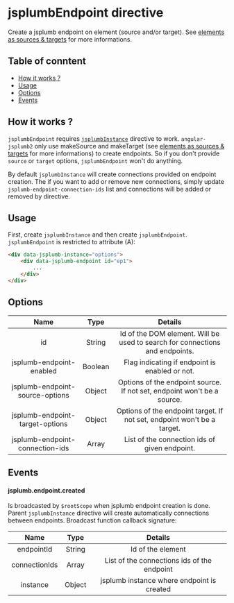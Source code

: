 # jsplumbEndpoint directive

Create a jsplumb endpoint on element (source and/or target). See [elements as sources & targets](http://www.jsplumb.org/doc/connections.html#sourcesandtargets) for more informations.

## Table of conntent
* [How it works ?](#how-it-works-)
* [Usage](#usage)
* [Options](#options)
* [Events](#events)

## How it works ?

`jsplumbEndpoint` requires [`jsplumbInstance`](https://jsplumbtoolkit.com/community/apidocs/classes/jsPlumbInstance.html) directive to work. `angular-jsplumb2` only use makeSource and makeTarget (see [elements as sources & targets](https://jsplumbtoolkit.com/community/doc/connections.html#sourcesandtargets) for more informations) to create endpoints. So if you don't provide `source` or `target` options, `jsplumbEndpoint` won't do anything.

By default `jsplumbInstance` will create connections provided on endpoint creation. The if you want to add or remove new connections, simply update `jsplumb-endpoint-connection-ids` list and connections will be added or removed by directive.

## Usage

First, create `jsplumbInstance` and then create `jsplumbEndpoint`. `jsplumbEndpoint` is restricted to attribute (A):

```html
<div data-jsplumb-instance="options">
    <div data-jsplumb-endpoint id="ep1">
        ...
    </div>
</div>
 ```

## Options

| Name | Type | Details |
| :--: | :--: | :--: |
| id | String | Id of the DOM element. Will be used to search for connections and endpoints. |
| jsplumb-endpoint-enabled | Boolean | Flag indicating if endpoint is enabled or not. |
| jsplumb-endpoint-source-options | Object | Options of the endpoint source. If not set, endpoint won't be a source. |
| jsplumb-endpoint-target-options | Object | Options of the endpoint target. If not set, endpoint won't be a target. |
| jsplumb-endpoint-connection-ids | Array | List of the connection ids of given endpoint. |

## Events
#### jsplumb.endpoint.created
Is broadcasted by <code>$rootScope</code> when jsplumb endpoint creation is done. Parent `jsplumbInstance` directive will create automatically connections between endpoints. Broadcast function callback signature:

| Name | Type | Details |
| :--: | :--: | :--: |
| endpointId | String | Id of the element |
| connectionIds | Array | List of the connections ids of the endpoint |
| instance | Object | jsplumb instance where endpoint is created |
